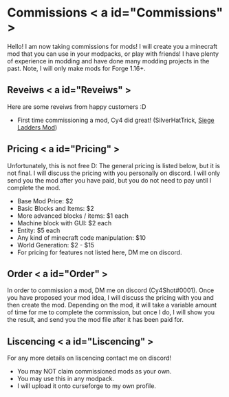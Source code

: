 # Commissions < a id="Commissions" ></a>
Hello! I am now taking commissions for mods! I will create you a minecraft mod that you can use in your modpacks, or play with friends! I have plenty of experience in modding and have done many modding projects in the past. Note, I will only make mods for Forge 1.16+.

## Reveiws < a id="Reveiws" ></a>
Here are some reveiws from happy customers :D
 - First time commissioning a mod, Cy4 did great! (SilverHatTrick, <a href="https://www.curseforge.com/minecraft/mc-mods/siege-ladders-mod">Siege Ladders Mod</a>)

## Pricing < a id="Pricing" ></a>
Unfortunately, this is not free D: The general pricing is listed below, but it is not final. I will discuss the pricing with you personally on discord. I will only send you the mod after you have paid, but you do not need to pay until I complete the mod.
 - Base Mod Price: $2
 - Basic Blocks and Items: $2
 - More advanced blocks / items: $1 each
 - Machine block with GUI: $2 each
 - Entity: $5 each
 - Any kind of minecraft code manipulation: $10
 - World Generation: $2 - $15
 - For pricing for features not listed here, DM me on discord.

## Order < a id="Order" ></a>
In order to commission a mod, DM me on discord (Cy4Shot#0001). Once you have proposed your mod idea, I will discuss the pricing with you and then create the mod. Depending on the mod, it will take a variable amount of time for me to complete the commission, but once I do, I will show you the result, and send you the mod file after it has been paid for.

## Liscencing < a id="Liscencing" ></a>
For any more details on liscencing contact me on discord!
 - You may NOT claim commissioned mods as your own.
 - You may use this in any modpack.
 - I will upload it onto curseforge to my own profile.
